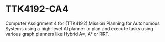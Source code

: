 # TTK4192-CA4
Computer Assignment 4 for (TTK4192) Mission Planning for Autonomous Systems using a high-level AI planner to plan and execute tasks using various graph planners like Hybrid A*, A* or RRT.
